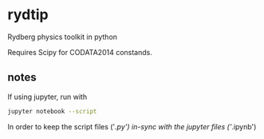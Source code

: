 # rydtip
Rydberg physics toolkit in python

Requires Scipy for CODATA2014 constands.

## notes
If using jupyter, run with

```bash
jupyter notebook --script
```

In order to keep the script files ('*.py') in-sync with the jupyter files ('*.ipynb')
